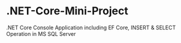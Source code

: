 # .NET-Core-Mini-Project
.NET Core Console Application including EF Core, INSERT & SELECT Operation in MS SQL Server
